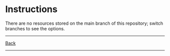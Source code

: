 # Instructions

There are no resources stored on the main branch of this repository; switch branches to see the options.

---

[Back](./README.md)

---
